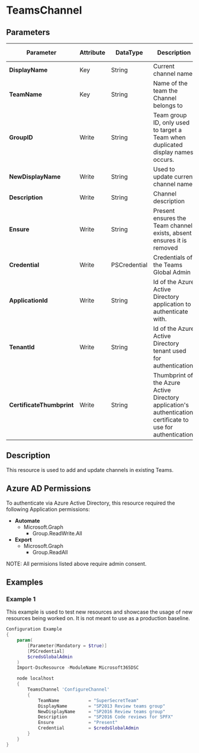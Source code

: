 ﻿# TeamsChannel

## Parameters

| Parameter | Attribute | DataType | Description | Allowed Values |
| --- | --- | --- | --- | --- |
| **DisplayName** | Key | String | Current channel name ||
| **TeamName** | Key | String | Name of the team the Channel belongs to ||
| **GroupID** | Write | String | Team group ID, only used to target a Team when duplicated display names occurs. ||
| **NewDisplayName** | Write | String | Used to update current channel name ||
| **Description** | Write | String | Channel description ||
| **Ensure** | Write | String | Present ensures the Team channel exists, absent ensures it is removed |Present, Absent|
| **Credential** | Write | PSCredential | Credentials of the Teams Global Admin ||
| **ApplicationId** | Write | String | Id of the Azure Active Directory application to authenticate with. ||
| **TenantId** | Write | String | Id of the Azure Active Directory tenant used for authentication. ||
| **CertificateThumbprint** | Write | String | Thumbprint of the Azure Active Directory application's authentication certificate to use for authentication. ||

## Description

This resource is used to add and update channels in existing Teams.

## Azure AD Permissions

To authenticate via Azure Active Directory, this resource required the following Application permissions:

* **Automate**
  * Microsoft.Graph
    * Group.ReadWrite.All
* **Export**
  * Microsoft.Graph
    * Group.ReadAll

NOTE: All permisions listed above require admin consent.

## Examples

### Example 1

This example is used to test new resources and showcase the usage of new resources being worked on.
It is not meant to use as a production baseline.

```powershell
Configuration Example
{
    param(
        [Parameter(Mandatory = $true)]
        [PSCredential]
        $credsGlobalAdmin
    )
    Import-DscResource -ModuleName Microsoft365DSC

    node localhost
    {
        TeamsChannel 'ConfigureChannel'
        {
            TeamName           = "SuperSecretTeam"
            DisplayName        = "SP2013 Review teams group"
            NewDisplayName     = "SP2016 Review teams group"
            Description        = "SP2016 Code reviews for SPFX"
            Ensure             = "Present"
            Credential         = $credsGlobalAdmin
        }
    }
}
```

